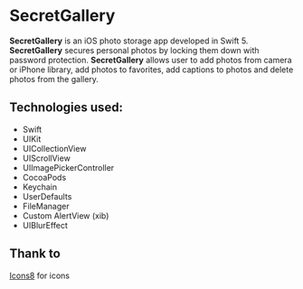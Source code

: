 # SecretGallery
**SecretGallery** is an iOS photo storage app developed in Swift 5. **SecretGallery** secures personal photos by locking them down with 
password protection. **SecretGallery** allows user to add photos from camera or iPhone library, add photos to favorites, add captions to photos 
and delete photos from the gallery. 

## Technologies used:
* Swift
* UIKit
* UICollectionView
* UIScrollView
* UIImagePickerController
* CocoaPods
* Keychain
* UserDefaults
* FileManager
* Custom AlertView (xib)
* UIBlurEffect

## Thank to
[Icons8](https://icons8.com) for icons
